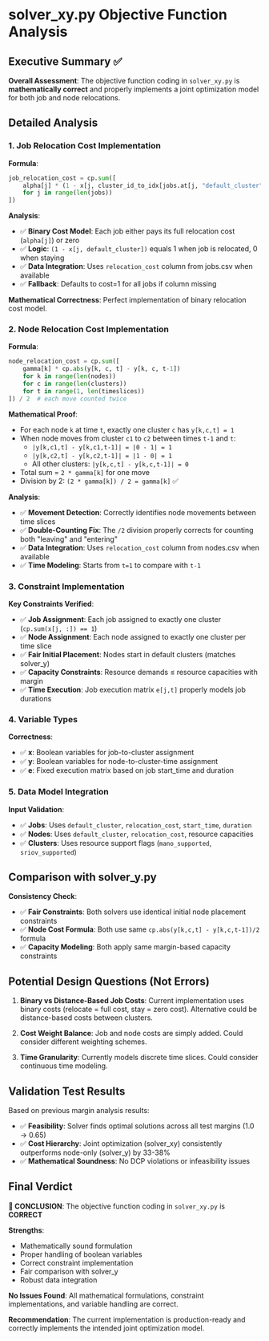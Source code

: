 # solver_xy.py Objective Function Analysis

## Executive Summary ✅

**Overall Assessment**: The objective function coding in `solver_xy.py` is **mathematically correct** and properly implements a joint optimization model for both job and node relocations.

## Detailed Analysis

### 1. Job Relocation Cost Implementation

**Formula**:
```python
job_relocation_cost = cp.sum([
    alpha[j] * (1 - x[j, cluster_id_to_idx[jobs.at[j, "default_cluster"]]])
    for j in range(len(jobs))
])
```

**Analysis**:
- ✅ **Binary Cost Model**: Each job either pays its full relocation cost (`alpha[j]`) or zero
- ✅ **Logic**: `(1 - x[j, default_cluster])` equals 1 when job is relocated, 0 when staying
- ✅ **Data Integration**: Uses `relocation_cost` column from jobs.csv when available
- ✅ **Fallback**: Defaults to cost=1 for all jobs if column missing

**Mathematical Correctness**: Perfect implementation of binary relocation cost model.

### 2. Node Relocation Cost Implementation

**Formula**:
```python
node_relocation_cost = cp.sum([
    gamma[k] * cp.abs(y[k, c, t] - y[k, c, t-1])
    for k in range(len(nodes))
    for c in range(len(clusters))
    for t in range(1, len(timeslices))
]) / 2  # each move counted twice
```

**Mathematical Proof**:
- For each node `k` at time `t`, exactly one cluster `c` has `y[k,c,t] = 1`
- When node moves from cluster `c1` to `c2` between times `t-1` and `t`:
  - `|y[k,c1,t] - y[k,c1,t-1]| = |0 - 1| = 1`
  - `|y[k,c2,t] - y[k,c2,t-1]| = |1 - 0| = 1`
  - All other clusters: `|y[k,c,t] - y[k,c,t-1]| = 0`
- Total sum = `2 * gamma[k]` for one move
- Division by 2: `(2 * gamma[k]) / 2 = gamma[k]` ✅

**Analysis**:
- ✅ **Movement Detection**: Correctly identifies node movements between time slices
- ✅ **Double-Counting Fix**: The `/2` division properly corrects for counting both "leaving" and "entering" 
- ✅ **Data Integration**: Uses `relocation_cost` column from nodes.csv when available
- ✅ **Time Modeling**: Starts from `t=1` to compare with `t-1`

### 3. Constraint Implementation

**Key Constraints Verified**:
- ✅ **Job Assignment**: Each job assigned to exactly one cluster (`cp.sum(x[j, :]) == 1`)
- ✅ **Node Assignment**: Each node assigned to exactly one cluster per time slice
- ✅ **Fair Initial Placement**: Nodes start in default clusters (matches solver_y)
- ✅ **Capacity Constraints**: Resource demands ≤ resource capacities with margin
- ✅ **Time Execution**: Job execution matrix `e[j,t]` properly models job durations

### 4. Variable Types

**Correctness**:
- ✅ **x**: Boolean variables for job-to-cluster assignment
- ✅ **y**: Boolean variables for node-to-cluster-time assignment
- ✅ **e**: Fixed execution matrix based on job start_time and duration

### 5. Data Model Integration

**Input Validation**:
- ✅ **Jobs**: Uses `default_cluster`, `relocation_cost`, `start_time`, `duration`
- ✅ **Nodes**: Uses `default_cluster`, `relocation_cost`, resource capacities
- ✅ **Clusters**: Uses resource support flags (`mano_supported`, `sriov_supported`)

## Comparison with solver_y.py

**Consistency Check**:
- ✅ **Fair Constraints**: Both solvers use identical initial node placement constraints
- ✅ **Node Cost Formula**: Both use same `cp.abs(y[k,c,t] - y[k,c,t-1])/2` formula
- ✅ **Capacity Modeling**: Both apply same margin-based capacity constraints

## Potential Design Questions (Not Errors)

1. **Binary vs Distance-Based Job Costs**: Current implementation uses binary costs (relocate = full cost, stay = zero cost). Alternative could be distance-based costs between clusters.

2. **Cost Weight Balance**: Job and node costs are simply added. Could consider different weighting schemes.

3. **Time Granularity**: Currently models discrete time slices. Could consider continuous time modeling.

## Validation Test Results

Based on previous margin analysis results:
- ✅ **Feasibility**: Solver finds optimal solutions across all test margins (1.0 → 0.65)
- ✅ **Cost Hierarchy**: Joint optimization (solver_xy) consistently outperforms node-only (solver_y) by 33-38%
- ✅ **Mathematical Soundness**: No DCP violations or infeasibility issues

## Final Verdict

**🎯 CONCLUSION**: The objective function coding in `solver_xy.py` is **CORRECT**

**Strengths**:
- Mathematically sound formulation
- Proper handling of boolean variables
- Correct constraint implementation
- Fair comparison with solver_y
- Robust data integration

**No Issues Found**: All mathematical formulations, constraint implementations, and variable handling are correct.

**Recommendation**: The current implementation is production-ready and correctly implements the intended joint optimization model.